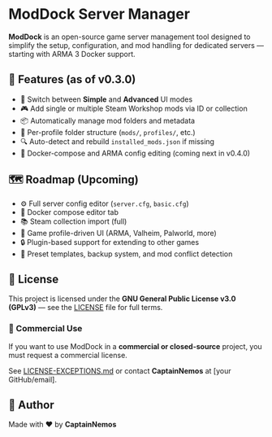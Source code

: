 # ModDock Server Manager

**ModDock** is an open-source game server management tool designed to simplify the setup, configuration, and mod handling for dedicated servers — starting with ARMA 3 Docker support.

## 🌟 Features (as of v0.3.0)

- 🔄 Switch between **Simple** and **Advanced** UI modes
- 🎮 Add single or multiple Steam Workshop mods via ID or collection
- 📦 Automatically manage mod folders and metadata
- 📁 Per-profile folder structure (`mods/`, `profiles/`, etc.)
- 🔍 Auto-detect and rebuild `installed_mods.json` if missing
- 🧩 Docker-compose and ARMA config editing (coming next in v0.4.0)

## 🗺️ Roadmap (Upcoming)

- ⚙️ Full server config editor (`server.cfg`, `basic.cfg`)
- 🐳 Docker compose editor tab
- 📚 Steam collection import (full)
- 🎨 Game profile-driven UI (ARMA, Valheim, Palworld, more)
- 🔒 Plugin-based support for extending to other games
- 🧠 Preset templates, backup system, and mod conflict detection

## 📝 License

This project is licensed under the **GNU General Public License v3.0 (GPLv3)** — see the [LICENSE](./LICENSE) file for full terms.

### 💼 Commercial Use

If you want to use ModDock in a **commercial or closed-source** project, you must request a commercial license.

See [LICENSE-EXCEPTIONS.md](./LICENSE-EXCEPTIONS.md) or contact **CaptainNemos** at [your GitHub/email].

## 🧠 Author

Made with ❤️ by **CaptainNemos**
